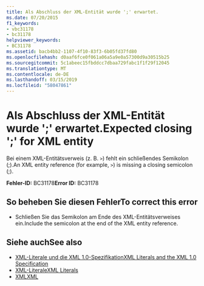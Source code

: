 ```yaml
---
title: Als Abschluss der XML-Entität wurde ';' erwartet.
ms.date: 07/20/2015
f1_keywords:
- vbc31178
- bc31178
helpviewer_keywords:
- BC31178
ms.assetid: bacb4bb2-1107-4f10-83f3-6b05fd37fd80
ms.openlocfilehash: d0aaf6fce0f061a06a5a9e0a57300d9a30515b25
ms.sourcegitcommit: 5c1abeec15fbddcc7dbaa729fabc1f1f29f12045
ms.translationtype: MT
ms.contentlocale: de-DE
ms.lasthandoff: 03/15/2019
ms.locfileid: "58047861"
---
```

# <a name="expected-closing--for-xml-entity"></a><span data-ttu-id="9fec9-102">Als Abschluss der XML-Entität wurde ';' erwartet.</span><span class="sxs-lookup"><span data-stu-id="9fec9-102">Expected closing ';' for XML entity</span></span>
<span data-ttu-id="9fec9-103">Bei einem XML-Entitätsverweis (z. B. `>`) fehlt ein schließendes Semikolon (;).</span><span class="sxs-lookup"><span data-stu-id="9fec9-103">An XML entity reference (for example, `>`) is missing a closing semicolon (;).</span></span>  
  
 <span data-ttu-id="9fec9-104">**Fehler-ID:** BC31178</span><span class="sxs-lookup"><span data-stu-id="9fec9-104">**Error ID:** BC31178</span></span>  
  
## <a name="to-correct-this-error"></a><span data-ttu-id="9fec9-105">So beheben Sie diesen Fehler</span><span class="sxs-lookup"><span data-stu-id="9fec9-105">To correct this error</span></span>  
  
-   <span data-ttu-id="9fec9-106">Schließen Sie das Semikolon am Ende des XML-Entitätsverweises ein.</span><span class="sxs-lookup"><span data-stu-id="9fec9-106">Include the semicolon at the end of the XML entity reference.</span></span>  
  
## <a name="see-also"></a><span data-ttu-id="9fec9-107">Siehe auch</span><span class="sxs-lookup"><span data-stu-id="9fec9-107">See also</span></span>

- [<span data-ttu-id="9fec9-108">XML-Literale und die XML 1.0-Spezifikation</span><span class="sxs-lookup"><span data-stu-id="9fec9-108">XML Literals and the XML 1.0 Specification</span></span>](../../visual-basic/programming-guide/language-features/xml/xml-literals-and-the-xml-1-0-specification.md)
- [<span data-ttu-id="9fec9-109">XML-Literale</span><span class="sxs-lookup"><span data-stu-id="9fec9-109">XML Literals</span></span>](../../visual-basic/language-reference/xml-literals/index.md)
- [<span data-ttu-id="9fec9-110">XML</span><span class="sxs-lookup"><span data-stu-id="9fec9-110">XML</span></span>](../../visual-basic/programming-guide/language-features/xml/index.md)
